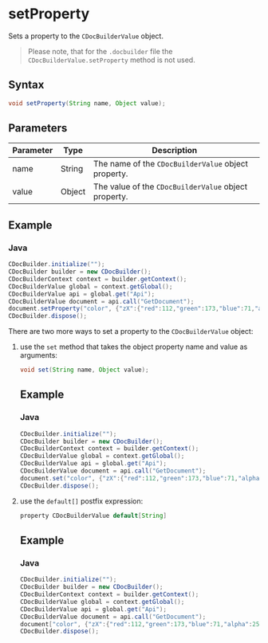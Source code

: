 # setProperty

Sets a property to the `CDocBuilderValue` object.

> Please note, that for the `.docbuilder` file the `CDocBuilderValue.setProperty` method is not used.

## Syntax

```java
void setProperty(String name, Object value);
```

## Parameters

| Parameter | Type   | Description                                          |
| --------- | ------ | ---------------------------------------------------- |
| name      | String | The name of the `CDocBuilderValue` object property.  |
| value     | Object | The value of the `CDocBuilderValue` object property. |

## Example

### Java

``` java
CDocBuilder.initialize("");
CDocBuilder builder = new CDocBuilder();
CDocBuilderContext context = builder.getContext();
CDocBuilderValue global = context.getGlobal();
CDocBuilderValue api = global.get("Api");
CDocBuilderValue document = api.call("GetDocument");
document.setProperty("color", {"zX":{"red":112,"green":173,"blue":71,"alpha":255},"type":"srgb","Zvf":null,"type":"uniColor"});
CDocBuilder.dispose();
```

There are two more ways to set a property to the `CDocBuilderValue` object:

1. use the `set` method that takes the object property name and value as arguments:

   ``` java
   void set(String name, Object value);
   ```

   ## Example

   ### Java

   ``` java
   CDocBuilder.initialize("");
   CDocBuilder builder = new CDocBuilder();
   CDocBuilderContext context = builder.getContext();
   CDocBuilderValue global = context.getGlobal();
   CDocBuilderValue api = global.get("Api");
   CDocBuilderValue document = api.call("GetDocument");
   document.set("color", {"zX":{"red":112,"green":173,"blue":71,"alpha":255},"type":"srgb","Zvf":null,"type":"uniColor"});
   CDocBuilder.dispose();
   ```

2. use the `default[]` postfix expression:

   ``` java
   property CDocBuilderValue default[String]
   ```

   ## Example

   ### Java

   ``` java
   CDocBuilder.initialize("");
   CDocBuilder builder = new CDocBuilder();
   CDocBuilderContext context = builder.getContext();
   CDocBuilderValue global = context.getGlobal();
   CDocBuilderValue api = global.get("Api");
   CDocBuilderValue document = api.call("GetDocument");
   document["color", {"zX":{"red":112,"green":173,"blue":71,"alpha":255},"type":"srgb","Zvf":null,"type":"uniColor"}];
   CDocBuilder.dispose();
   ```
